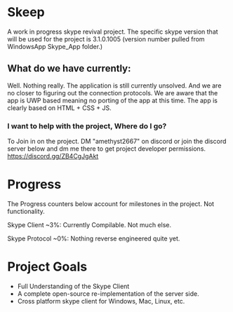 # Skeep
A work in progress skype revival project.
The specific skype version that will be used for the project is 3.1.0.1005 (version number pulled from WindowsApp Skype_App folder.)


## What do we have currently:

Well. Nothing really.
The application is still currently unsolved. And we are no closer to figuring out the connection protocols.
We are aware that the app is UWP based meaning no porting of the app at this time.
The app is clearly based on HTML + CSS + JS.

### I want to help with the project, Where do I go?

To Join in on the project. DM "amethyst2667" on discord or join the discord server below and dm me there to get project developer permissions.
https://discord.gg/ZB4CgJgAkt

# Progress
The Progress counters below account for milestones in the project. Not functionality.

Skype Client ~3%:
Currently Compilable. Not much else.

Skype Protocol ~0%:
Nothing reverse engineered quite yet.

# Project Goals

- Full Understanding of the Skype Client
- A complete open-source re-implementation of the server side.
- Cross platform skype client for Windows, Mac, Linux, etc.
